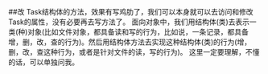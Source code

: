 ##改
Task结构体的方法，效果有写鸡肋了，我们可以本身就可以去访问和修改Task的属性，没有必要再去写方法了。
面向对象中，我们用结构体(类)去表示一类(种)对象(比如文件对象，都具备读和写的行为，比如说，一条记录，都具备增，删，改，查的行为)。然后用结构体方法去实现这种结构体(类)的行为(增，删，改，查这种行为，或者是针对文件的读，写的行为)。
这里一定要理解，不懂的话，可以单独问我。
